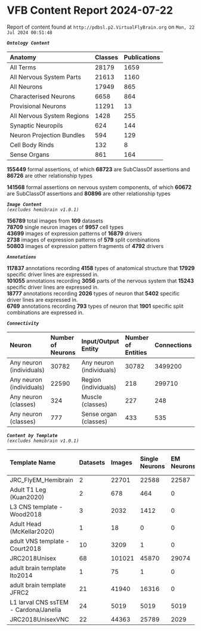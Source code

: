 
VFB Content Report 2024-07-22
=============================


Report of content found at ``http://pdbsl.p2.VirtualFlyBrain.org`` on ``Mon, 22 Jul 2024 00:51:48``  
  
***``Ontology Content``***  

|Anatomy|Classes|Publications|
| :--- | :--- | :--- |
|All Terms|28179|1659|
|All Nervous System Parts|21613|1160|
|All Neurons|17949|865|
|Characterised Neurons|6658|864|
|Provisional Neurons|11291|13|
|All Nervous System Regions|1428|255|
|Synaptic Neuropils|624|144|
|Neuron Projection Bundles|594|129|
|Cell Body Rinds|132|8|
|Sense Organs|861|164|
  
  
**155449** formal assertions, of which **68723** are SubClassOf assertions and **86726** are other relationship types  
  
**141568** formal assertions on nervous system components, of which **60672** are SubClassOf assertions and **80896** are other relationship types  
  
***``Image Content``***  
*``(excludes hemibrain v1.0.1)``*  
  
**156789** total images from **109** datasets  
**78709** single neuron images of **9957** cell types  
**43699** images of expression patterns of **16879** drivers  
**2738** images of expression patterns of **579** split combinations  
**50803** images of expression pattern fragments of **4792** drivers  
  
***``Annotations``***  
  
**117837** annotations recording **4158** types of anatomical structure that **17929** specific driver lines are expressed in.  
**101055** annotations recording **3056** parts of the nervous system that **15243** specific driver lines are expressed in.  
**18777** annotations recording **2026** types of neuron that **5402** specific driver lines are expressed in.  
**6769** annotations recording **793** types of neuron that **1901** specific split combinations are expressed in.  
  
***``Connectivity``***  

|Neuron|Number of Neurons|Input/Output Entity|Number of Entities|Connections|
| :--- | :--- | :--- | :--- | :--- |
|Any neuron (individuals)|30782|Any neuron (individuals)|30782|3499200|
|Any neuron (individuals)|22590|Region (individuals)|218|299710|
|Any neuron (classes)|324|Muscle (classes)|227|248|
|Any neuron (classes)|777|Sense organ (classes)|433|535|
  
  
  
***``Content by Template``***  
*``(excludes hemibrain v1.0.1)``*  

|Template Name|Datasets|Images|Single Neurons|EM Neurons|Full Expression Patterns|Split Expression Patterns|Partial Expression Patterns|Painted domains|
| :--- | :--- | :--- | :--- | :--- | :--- | :--- | :--- | :--- |
|JRC_FlyEM_Hemibrain|2|22701|22588|22587|0|0|0|114|
|Adult T1 Leg (Kuan2020)|2|678|464|0|0|0|0|4|
|L3 CNS template - Wood2018|3|2032|1412|0|0|0|1773|255|
|Adult Head (McKellar2020)|1|18|0|0|0|0|0|0|
|adult VNS template - Court2018|10|3209|1|0|3185|486|0|22|
|JRC2018Unisex|68|101021|45870|29074|32160|1633|38796|46|
|adult brain template Ito2014|1|75|1|0|0|0|0|75|
|adult brain template JFRC2|21|41940|16316|0|25272|600|16127|58|
|L1 larval CNS ssTEM - Cardona/Janelia|24|5019|5019|5019|0|0|0|0|
|JRC2018UnisexVNC|22|44363|25789|2029|8314|625|10240|23780|
  
